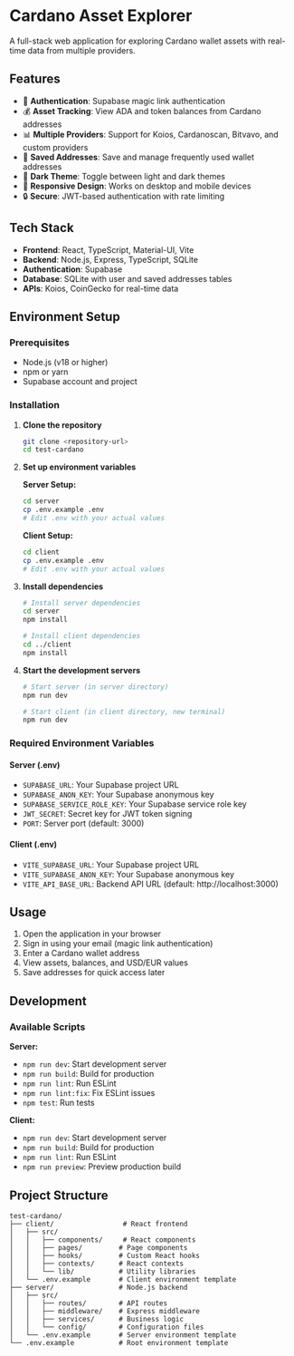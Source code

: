 # Cardano Asset Explorer

A full-stack web application for exploring Cardano wallet assets with real-time data from multiple providers.

## Features

- 🔐 **Authentication**: Supabase magic link authentication
- 💰 **Asset Tracking**: View ADA and token balances from Cardano addresses
- 📊 **Multiple Providers**: Support for Koios, Cardanoscan, Bitvavo, and custom providers
- 💾 **Saved Addresses**: Save and manage frequently used wallet addresses
- 🌙 **Dark Theme**: Toggle between light and dark themes
- 📱 **Responsive Design**: Works on desktop and mobile devices
- 🔒 **Secure**: JWT-based authentication with rate limiting

## Tech Stack

- **Frontend**: React, TypeScript, Material-UI, Vite
- **Backend**: Node.js, Express, TypeScript, SQLite
- **Authentication**: Supabase
- **Database**: SQLite with user and saved addresses tables
- **APIs**: Koios, CoinGecko for real-time data

## Environment Setup

### Prerequisites

- Node.js (v18 or higher)
- npm or yarn
- Supabase account and project

### Installation

1. **Clone the repository**
   ```bash
   git clone <repository-url>
   cd test-cardano
   ```

2. **Set up environment variables**
   
   **Server Setup:**
   ```bash
   cd server
   cp .env.example .env
   # Edit .env with your actual values
   ```
   
   **Client Setup:**
   ```bash
   cd client
   cp .env.example .env
   # Edit .env with your actual values
   ```

3. **Install dependencies**
   ```bash
   # Install server dependencies
   cd server
   npm install
   
   # Install client dependencies
   cd ../client
   npm install
   ```

4. **Start the development servers**
   ```bash
   # Start server (in server directory)
   npm run dev
   
   # Start client (in client directory, new terminal)
   npm run dev
   ```

### Required Environment Variables

#### Server (.env)
- `SUPABASE_URL`: Your Supabase project URL
- `SUPABASE_ANON_KEY`: Your Supabase anonymous key
- `SUPABASE_SERVICE_ROLE_KEY`: Your Supabase service role key
- `JWT_SECRET`: Secret key for JWT token signing
- `PORT`: Server port (default: 3000)

#### Client (.env)
- `VITE_SUPABASE_URL`: Your Supabase project URL
- `VITE_SUPABASE_ANON_KEY`: Your Supabase anonymous key
- `VITE_API_BASE_URL`: Backend API URL (default: http://localhost:3000)

## Usage

1. Open the application in your browser
2. Sign in using your email (magic link authentication)
3. Enter a Cardano wallet address
4. View assets, balances, and USD/EUR values
5. Save addresses for quick access later

## Development

### Available Scripts

**Server:**
- `npm run dev`: Start development server
- `npm run build`: Build for production
- `npm run lint`: Run ESLint
- `npm run lint:fix`: Fix ESLint issues
- `npm test`: Run tests

**Client:**
- `npm run dev`: Start development server
- `npm run build`: Build for production
- `npm run lint`: Run ESLint
- `npm run preview`: Preview production build

## Project Structure

```
test-cardano/
├── client/                 # React frontend
│   ├── src/
│   │   ├── components/     # React components
│   │   ├── pages/         # Page components
│   │   ├── hooks/         # Custom React hooks
│   │   ├── contexts/      # React contexts
│   │   └── lib/           # Utility libraries
│   └── .env.example       # Client environment template
├── server/                # Node.js backend
│   ├── src/
│   │   ├── routes/        # API routes
│   │   ├── middleware/    # Express middleware
│   │   ├── services/      # Business logic
│   │   └── config/        # Configuration files
│   └── .env.example       # Server environment template
└── .env.example           # Root environment template
```

